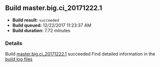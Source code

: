 ## Build master.big.ci_20171222.1
- **Build result:** `succeeded`
- **Build queued:** 12/22/2017 11:23:37 AM
- **Build duration:** 7.72 minutes
### Details
Build [master.big.ci_20171222.1](https://winappstudio.visualstudio.com/web/build.aspx?pcguid=a4ef43be-68ce-4195-a619-079b4d9834c2&builduri=vstfs%3a%2f%2f%2fBuild%2fBuild%2f24515) succeeded
Find detailed information in the [build log files](https://uwpctdiags.blob.core.windows.net/buildlogs/master.big.ci_20171222.1_logs.zip)
